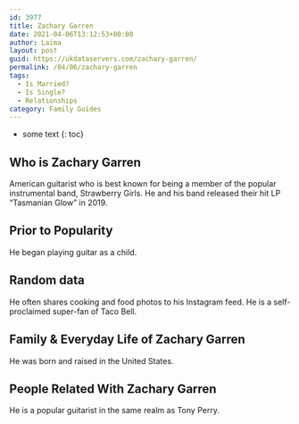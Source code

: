 ```yaml
---
id: 3977
title: Zachary Garren
date: 2021-04-06T13:12:53+00:00
author: Laima
layout: post
guid: https://ukdataservers.com/zachary-garren/
permalink: /04/06/zachary-garren
tags:
  - Is Married?
  - Is Single?
  - Relationships
category: Family Guides
---
```


* some text
{: toc}


## Who is Zachary Garren
                  
                  
                  
American guitarist who is best known for being a member of the popular instrumental band, Strawberry Girls. He and his band released their hit LP &#8220;Tasmanian Glow&#8221; in 2019.
                  
              
            
              
            
                
                
                
## Prior to Popularity
                  
                  
                  
He began playing guitar as a child.
                  
              
            
              
            
                
                
                
## Random data
                  
                  
                  
He often shares cooking and food photos to his Instagram feed. He is a self-proclaimed super-fan of Taco Bell.
                  
              
            
              
            
                
                
                
## Family & Everyday Life of Zachary Garren
                  
                  
                  
He was born and raised in the United States.
                  
              
            
              
            
                
                
                
## People Related With Zachary Garren
                  
                  
                  
He is a popular guitarist in the same realm as Tony Perry.
                  
              
            
              
            
                
              
            
              
              
            
            
              
            
          
          
          